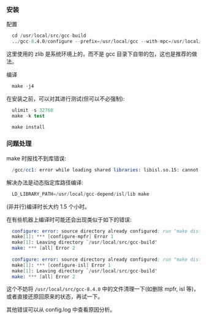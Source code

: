 

### 安装

配置
```s
  cd /usr/local/src/gcc-build
  ../gcc-8.4.0/configure --prefix=/usr/local/gcc --with-mpc=/usr/local/gcc-depend/mpc --with-mpfr=/usr/local/gcc-depend/mpfr --with-isl=/usr/local/gcc-depend/isl --with-gmp=/usr/local/gcc-depend/gmp --disable-multilib --enable-checking=release --enable-languages=c,c++ --disable-bootstrap --with-system-zlib
```
这里使用的 zlib 是系统环境上的，而不是 gcc 目录下自带的包，这也是推荐的做法。

编译
```s
  make -j4
```

在安装之前，可以对其进行测试(但可以不必强制):
```s
  ulimit -s 32768
  make -k test
```

```s
  make install
```

### 问题处理

make 时报找不到库错误:
```s
  /gcc/cc1: error while loading shared libraries: libisl.so.15: cannot open sh
```

解决办法是动态指定库路径编译:
```s
  LD_LIBRARY_PATH=/usr/local/gcc-depend/isl/lib make
```

(非并行)编译时长大约 1.5 个小时。

在有些机器上编译时可能还会出现类似于如下的错误:
```s
  configure: error: source directory already configured; run "make distclean" there first
  make[1]: *** [configure-mpfr] Error 1
  make[1]: Leaving directory `/usr/local/src/gcc-build'
  make: *** [all] Error 2
  
  configure: error: source directory already configured; run "make distclean" there first
  make[1]: *** [configure-isl] Error 1
  make[1]: Leaving directory `/usr/local/src/gcc-build'
  make: *** [all] Error 2
```
这个不妨将 `/usr/local/src/gcc-8.4.0` 中的文件清理一下(如删除 mpfr, isl 等)，或者直接还原回原来的状态，再试一下。

其他错误可以从 config.log 中查看原因分析。
